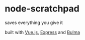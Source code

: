 # node-scratchpad

saves everything you give it

built with [Vue.js](https://vuejs.org/), [Express](https://expressjs.com/) and [Bulma](http://bulma.io/)